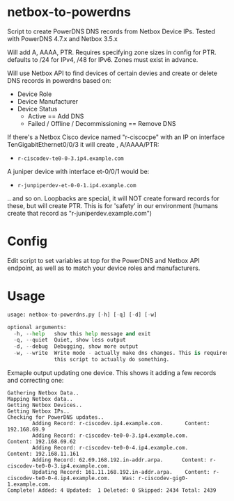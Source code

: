 # netbox-to-powerdns
Script to create PowerDNS DNS records from Netbox Device IPs. Tested with PowerDNS 4.7.x and Netbox 3.5.x

Will add A, AAAA, PTR. Requires specifying zone sizes in config for PTR. defaults to /24 for IPv4, /48 for IPv6. Zones must exist in advance.

Will use Netbox API to find devices of certain devies and create or delete DNS records in powerdns based on:

* Device Role
* Device Manufacturer
* Device Status
  * Active == Add DNS
  * Failed / Offline / Decommissioning == Remove DNS



If there's a Netbox Cisco device named "r-ciscocpe" with an IP on interface TenGigabitEthernet0/0/3 it will create , A/AAAA/PTR:
* `r-ciscodev-te0-0-3.ip4.example.com`

A juniper device with interface et-0/0/1 would be:
* `r-junpiperdev-et-0-0-1.ip4.example.com`

.. and so on. Loopbacks are special, it will NOT create forward records for these, but will create PTR. This is for 'safety' in our environment (humans create that record as "r-juniperdev.example.com")

# Config
Edit script to set variables at top for the PowerDNS and Netbox API endpoint, as well as to match your device roles and manufacturers.


# Usage

```./netbox-to-powerdns.py --help
usage: netbox-to-powerdns.py [-h] [-q] [-d] [-w]

optional arguments:
  -h, --help   show this help message and exit
  -q, --quiet  Quiet, show less output
  -d, --debug  Debugging, show more output
  -w, --write  Write mode - actually make dns changes. This is required for
               this script to actually do something.
```

Exmaple output updating one device. This shows it adding a few records and correcting one:
```
Gathering Netbox Data..
Mapping Netbox data..
Getting Netbox Devices..
Getting Netbox IPs..
Checking for PowerDNS updates..
        Adding Record: r-ciscodev.ip4.example.com.       Content: 192.168.69.9
        Adding Record: r-ciscodev-te0-0-3.ip4.example.com.      Content: 192.168.69.62
        Adding Record: r-ciscodev-te0-0-4.ip4.example.com.      Content: 192.168.11.161
        Adding Record: 62.69.168.192.in-addr.arpa.      Content: r-ciscodev-te0-0-3.ip4.example.com.
        Updating Record: 161.11.168.192.in-addr.arpa.    Content: r-ciscodev-te0-0-4.ip4.example.com.    Was: r-ciscodev-gig0-1.example.com.
Complete! Added: 4 Updated:  1 Deleted: 0 Skipped: 2434 Total: 2439
```

